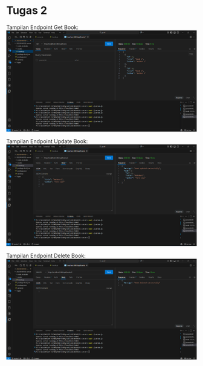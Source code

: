 # Tugas 2

Tampilan Endpoint Get Book:
![Tampilan Endpoint Get](ss/ss.get.png)

Tampilan Endpoint Update Book:
![Tampilan Endpoint Put](ss/ss.put.png)

Tampilan Endpoint Delete Book:
![Tampilan Endpoint Delete](ss/ss.delete.png)